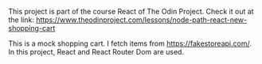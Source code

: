 This project is part of the course React of The Odin Project. 
Check it out at the link: https://www.theodinproject.com/lessons/node-path-react-new-shopping-cart 

This is a mock shopping cart. I fetch items from https://fakestoreapi.com/. 
In this project, React and React Router Dom are used. 